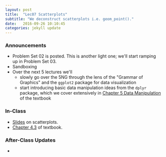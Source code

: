 ```yaml
---
layout: post
title:  "Lec07 Scatterplots"
subtitle: "We deconstruct scatterplots i.e. geom_point()."
date:   2016-09-26 10:10:45
categories: jekyll update
---
```




### Announcements

* Problem Set 02 is posted. This is another light one; we'll start ramping up in Problem Set 03.
* Sandboxing
* Over the next 5 lectures we'll
    + slowly go over the 5NG through the lens of the "Grammar of Graphics" and the `ggplot2` package for data visualization
    + start introducing basic data manipulation ideas from the `dplyr` package, which we cover extensively in [Chapter 5 Data Manipulation](https://rudeboybert.github.io/IntroStatDataSciences/5-manip.html) of the textbook



### In-Class

* <a href = "{{ site.baseurl }}/assets/2-Data/scatterplot.html" target = "_blank">Slides</a> on scatterplots.
* <a href = "https://rudeboybert.github.io/IntroStatDataSciences/4-viz.html#scatterplots" target = "_blank">Chapter 4.3</a> of textbook.


### After-Class Updates

* <!--Lec07 <a href = "{{ site.baseurl }}/assets/LC/scatterplot.html" target = "_blank">learning check discussion</a>.-->

